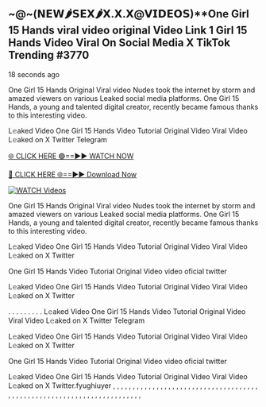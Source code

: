 ## ~@~‍(𝗡𝗘𝗪🌶𝗦𝗘𝗫🌶𝗫.𝗫.𝗫@𝗩𝗜𝗗𝗘𝗢𝗦)**One Girl 15 Hands viral video original Video Link 1 Girl 15 Hands Video Viral On Social Media X TikTok Trending  #3770

18 seconds ago

One Girl 15 Hands Original Viral video Nudes took the internet by storm and amazed viewers on various Leaked social media platforms. One Girl 15 Hands, a young and talented digital creator, recently became famous thanks to this interesting video.

L𝚎aked Video One Girl 15 Hands Video Tutorial Original Video Viral Video L𝚎aked on X Twitter Telegram

[🌐 CLICK HERE 🟢==►► WATCH NOW](https://dekho-ki-hoy-07-2k25.blogspot.com/2025/01/viral-live.html)

[🔴 CLICK HERE 🌐==►► Download Now](https://dekho-ki-hoy-07-2k25.blogspot.com/2025/01/viral-live.html)

[![WATCH Videos](https://i.imgur.com/dJHk4Zq.gif)](https://dekho-ki-hoy-07-2k25.blogspot.com/2025/01/viral-live.html)

One Girl 15 Hands Original Viral video Nudes took the internet by storm and amazed viewers on various Leaked social media platforms. One Girl 15 Hands, a young and talented digital creator, recently became famous thanks to this interesting video.

L𝚎aked Video One Girl 15 Hands Video Tutorial Original Video Viral Video L𝚎aked on X Twitter

One Girl 15 Hands Video Tutorial Original Video video oficial twitter

L𝚎aked Video One Girl 15 Hands Video Tutorial Original Video Viral Video L𝚎aked on X Twitter

. . . . . . . . . L𝚎aked Video One Girl 15 Hands Video Tutorial Original Video Viral Video L𝚎aked on X Twitter Telegram

L𝚎aked Video One Girl 15 Hands Video Tutorial Original Video Viral Video L𝚎aked on X Twitter

One Girl 15 Hands Video Tutorial Original Video video oficial twitter

L𝚎aked Video One Girl 15 Hands Video Tutorial Original Video Viral Video L𝚎aked on X Twitter.fyughiuyer
,
,
,
,
,
,
,
,
,
,
,
,
,
,
,
,
,
,
,
,
,
,
,
,
,
,
,
,
,
,
,
,
,
,
,
,
,
,
,
,
,
,
,
,
,
,
,
,
,
,
,
,
,
,
,
,
,
,
,
,
,
,
,
,
,
,
,
,
,
,
,